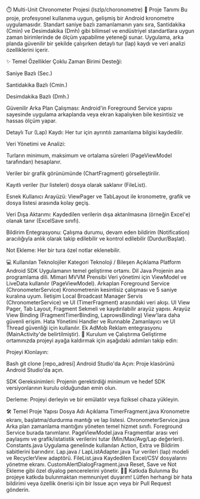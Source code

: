 ⏱️ Multi-Unit Chronometer Projesi (lszlp/choronometre)
🌟 Proje Tanımı
Bu proje, profesyonel kullanıma uygun, gelişmiş bir Android kronometre uygulamasıdır. Standart saniye bazlı zamanlamanın yanı sıra, Santidakika (Cmin) ve Desimdakika (Dmh) gibi bilimsel ve endüstriyel standartlara uygun zaman birimlerinde de ölçüm yapabilme yeteneği sunar. Uygulama, arka planda güvenilir bir şekilde çalışırken detaylı tur (lap) kaydı ve veri analizi özelliklerini içerir.

✨ Temel Özellikler
Çoklu Zaman Birimi Desteği:

Saniye Bazlı (Sec.)

Santidakika Bazlı (Cmin.)

Desimdakika Bazlı (Dmh.)

Güvenilir Arka Plan Çalışması: Android'in Foreground Service yapısı sayesinde uygulama arkaplanda veya ekran kapalıyken bile kesintisiz ve hassas ölçüm yapar.

Detaylı Tur (Lap) Kaydı: Her tur için ayrıntılı zamanlama bilgisi kaydedilir.

Veri Yönetimi ve Analizi:

Turların minimum, maksimum ve ortalama süreleri (PageViewModel tarafından) hesaplanır.

Veriler bir grafik görünümünde (ChartFragment) görselleştirilir.

Kayıtlı veriler (tur listeleri) dosya olarak saklanır (FileList).

Esnek Kullanıcı Arayüzü: ViewPager ve TabLayout ile kronometre, grafik ve dosya listesi arasında kolay geçiş.

Veri Dışa Aktarımı: Kaydedilen verilerin dışa aktarılmasına (örneğin Excel'e) olanak tanır (ExcelSave sınıfı).

Bildirim Entegrasyonu: Çalışma durumu, devam eden bildirim (Notification) aracılığıyla anlık olarak takip edilebilir ve kontrol edilebilir (Durdur/Başlat).

Not Ekleme: Her bir tura özel notlar eklenebilir.

💻 Kullanılan Teknolojiler
Kategori	Teknoloji / Bileşen	Açıklama
Platform	Android SDK	Uygulamanın temel geliştirme ortamı.
Dil	Java	Projenin ana programlama dili.
Mimari	MVVM Prensibi	Veri yönetimi için ViewModel ve LiveData kullanılır (PageViewModel).
Arkaplan	Foreground Service (ChronometerService)	Kronometrenin kesintisiz çalışması ve 5 saniye kuralına uyum.
İletişim	Local Broadcast Manager	Servis (ChronometerService) ve UI (TimerFragment) arasındaki veri akışı.
UI	View Pager, Tab Layout, Fragment	Sekmeli ve kaydırılabilir arayüz yapısı.
Arayüz	View Binding (FragmentTimerBinding, LaprowsBinding)	View'lara daha güvenli erişim.
Hata Yönetimi	Handler ve Runnable	Zamanlayıcı ve UI Thread güvenliği için kullanılır.
Ek	AdMob	Reklam entegrasyonu (MainActivity'de belirtilmiştir).
🚀 Kurulum ve Çalıştırma
Geliştirme ortamınızda projeyi ayağa kaldırmak için aşağıdaki adımları takip edin:

Projeyi Klonlayın:

Bash
git clone [repo_adresi]
Android Studio'da Açın: Proje klasörünü Android Studio'da açın.

SDK Gereksinimleri: Projenin gerektirdiği minimum ve hedef SDK versiyonlarının kurulu olduğundan emin olun.

Derleme: Projeyi derleyin ve bir emülatör veya fiziksel cihaza yükleyin.

🛠️ Temel Proje Yapısı
Dosya Adı	Açıklama
TimerFragment.java	Kronometre ekranı, başlatma/durdurma mantığı ve lap listesi.
ChronometerService.java	Arka plan zamanlama mantığını yöneten temel hizmet sınıfı. Foreground Service burada tanımlanır.
PageViewModel.java	Fragmentlar arası veri paylaşımı ve grafik/istatistik verilerini tutar (Min/Max/Avg/Lap değerleri).
Constants.java	Uygulama genelinde kullanılan Action, Extra ve Bildirim sabitlerini barındırır.
Lap.java / LapListAdapter.java	Tur verileri (lap) modeli ve RecyclerView adaptörü.
FileList.java	Kaydedilen Excel/CSV dosyalarını yönetme ekranı.
CustomAlertDialogFragment.java	Reset, Save ve Not Ekleme gibi özel diyalog pencerelerini yönetir.
👨‍💻 Katkıda Bulunma
Bu projeye katkıda bulunmaktan memnuniyet duyarım! Lütfen herhangi bir hata bildirimi veya özellik önerisi için bir Issue açın veya bir Pull Request gönderin.

